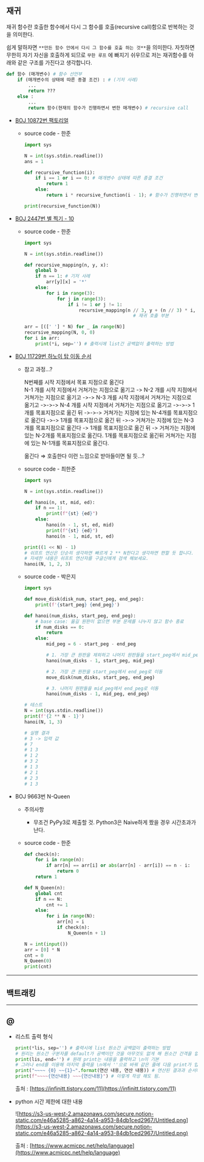 ## 재귀

재귀 함수란 호출한 함수에서 다시 그 함수를 호출(recursive call)함으로 반복하는 것을 의미한다.

쉽게 말하자면 `**만든 함수 안에서 다시 그 함수를 호출 하는 것**`을 의미한다. 자칫하면 무한히 자기 자신을 호출하게 되므로 `무한 루프` 에 빠지기 쉬우므로 저는 재귀함수를 아래와 같은 구조를 가진다고 생각합니다.

```python
def 함수 (매개변수) # 함수 선언부
	if (매개변수의 상태에 따른 종결 조건) : # (기저 사례)
		...
		return ???
	else :
		...
		return 함수(현재의 함수가 진행하면서 변한 매개변수) # recursive call
```

- [BOJ 10872번 팩토리얼](https://www.acmicpc.net/problem/10872)
    - source code - 한준

        ```python
        import sys

        N = int(sys.stdin.readline())
        ans = 1

        def recursive_function(i):
            if i == 1 or i == 0: # 매개변수 상태에 따른 종결 조건
                return 1
            else:
                return i * recursive_function(i - 1); # 함수가 진행하면서 변한 매개변수 (i-1)

        print(recursive_function(N))
        ```

- [BOJ 2447번 별 찍기 - 10](http://boj.kr/2447)
    - source code - 한준

        ```python
        import sys

        N = int(sys.stdin.readline())

        def recursive_mapping(n, y, x):
            global b
            if n == 1: # 기저 사례
                arr[y][x] = '*'
            else:
                for i in range(3):
                    for j in range(3):
                        if i != 1 or j != 1:
                            recursive_mapping(n // 3, y + (n // 3) * i, x + (n // 3) * j)
        										# 재귀 호출 부분

        arr = [([' '] * N) for _ in range(N)]
        recursive_mapping(N, 0, 0)
        for i in arr:
            print(*i, sep='') # 출력시에 list간 공백없이 출력하는 방법
        ```

- [BOJ 11729번 하노이 탑 이동 순서](https://www.acmicpc.net/problem/11729)
    - 참고 과정...?

        N번째를 시작 지점에서 목표 지점으로 옮긴다  
        N-1 개를 시작 지점에서 거쳐가는 지점으로 옮기고
        -> N-2 개를 시작 지점에서 거쳐가는 지점으로 옮기고
        ->-> N-3 개를 시작 지점에서 거쳐가는 지점으로 옮기고
        ->->-> N-4 개를 시작 지점에서 거쳐가는 지점으로 옮기고
        ->->-> 1개를 목표지점으로 옮긴 뒤
        ->->-> 거쳐가는 지점에 있는 N-4개를 목표지점으로 옮긴다
        ->-> 1개를 목표지점으로 옮긴 뒤
        ->-> 거쳐가는 지점에 있는 N-3개를 목표지점으로 옮긴다
        -> 1개를 목표지점으로 옮긴 뒤
        -> 거쳐가는 지점에 있는 N-2개를 목표지점으로 옮긴다.
        1개를 목표지점으로 옮긴뒤
        거쳐가는 지점에 있는 N-1개를 목표지점으로 옮긴다.

        옮긴다 ⇒ 호출한다 이런 느낌으로 받아들이면 될 듯...?

    - source code - 최한준

        ```python
        import sys

        N = int(sys.stdin.readline())

        def hanoi(n, st, mid, ed):
            if n == 1:
                print(f"{st} {ed}")
            else:
                hanoi(n - 1, st, ed, mid)
                print(f"{st} {ed}")
                hanoi(n - 1, mid, st, ed)

        print((1 << N) - 1) 
        # 쉬프트 연산은 단순히 생각하면 빠르게 2 ** N한다고 생각하면 편할 듯 합니다.
        # 자세한 내용은 쉬프트 연산자를 구글신에게 검색 해보세요.
        hanoi(N, 1, 2, 3)
        ```

    - source code - 박은지

        ```python
        import sys

        def move_disk(disk_num, start_peg, end_peg):
            print(f'{start_peg} {end_peg}')

        def hanoi(num_disks, start_peg, end_peg):
            # base case: 옮길 원판이 없으면 부분 문제를 나누지 않고 함수 종료
            if num_disks == 0:
                return
            else:
                mid_peg = 6 - start_peg - end_peg

                # 1. 가장 큰 원판을 제외하고 나머지 원판들을 start_peg에서 mid_peg로 이동
                hanoi(num_disks - 1, start_peg, mid_peg)

                # 2. 가장 큰 원판을 start_peg에서 end_peg로 이동
                move_disk(num_disks, start_peg, end_peg)

                # 3. 나머지 원판들을 mid_peg에서 end_peg로 이동
                hanoi(num_disks - 1, mid_peg, end_peg)

        # 테스트
        N = int(sys.stdin.readline())
        print(f'{2 ** N - 1}')
        hanoi(N, 1, 3)

        # 실행 결과
        # 3 -> 입력 값
        # 7
        # 1 3
        # 1 2
        # 3 2
        # 1 3
        # 2 1
        # 2 3
        # 1 3
        ```

- BOJ 9663번 N-Queen
    - 주의사항
        - 무조건 PyPy3로 제출할 것. Python3은 Naive하게 짰을 경우 시간초과가 난다.
    - source code - 한준

        ```python
        def check(n):
            for i in range(n):
                if arr[n] == arr[i] or abs(arr[n] - arr[i]) == n - i:
                    return 0
            return 1

        def N_Queen(n):
            global cnt
            if n == N:
                cnt += 1
            else:
                for i in range(N):
                    arr[n] = i
                    if check(n):
                        N_Queen(n + 1)

        N = int(input())
        arr = [0] * N
        cnt = 0
        N_Queen(0)
        print(cnt)
        ```

---

## 백트래킹

---

## @

- 리스트 출력 형식

    ```python
    print(*lis, sep='') # 출력시에 list 원소간 공백없이 출력하는 방법
    # 원리는 원소간 구분자를 default가 공백이던 것을 아무것도 없게 해 원소간 간격을 없앰.
    print(lis, end='') # 원래 print는 내용을 출력하고 \n이 기본
    # 그러나 end를 이용해 마지막 출력을 \n에서 ''으로 바꿔 같은 줄에 다음 print가 입력됨
    print("~~~~ {0} ~~{1}~".format(연산 내용, 연산 내용)) # 연산된 결과과 순서대로 들어감.
    print(f"~~~~{연산내용} ~~~{연산내용}") # 이렇게 작성 해도 됨.
    ```

    출처 : [https://infinitt.tistory.com/11](https://infinitt.tistory.com/11)

- python 시간 제한에 대한 내용

    ![https://s3-us-west-2.amazonaws.com/secure.notion-static.com/e46a5285-a862-4a14-a953-84db1ced2967/Untitled.png](https://s3-us-west-2.amazonaws.com/secure.notion-static.com/e46a5285-a862-4a14-a953-84db1ced2967/Untitled.png)

    출처 : [https://www.acmicpc.net/help/language](https://www.acmicpc.net/help/language)